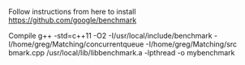 Follow instructions from here to install 
https://github.com/google/benchmark

Compile
g++ -std=c++11 -O2 -I/usr/local/include/benchmark -I/home/greg/Matching/concurrentqueue -I/home/greg/Matching/src bmark.cpp /usr/local/lib/libbenchmark.a -lpthread -o mybenchmark
